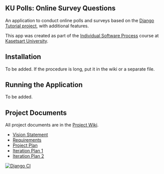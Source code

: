 ## KU Polls: Online Survey Questions 

An application to conduct online polls and surveys based
on the [Django Tutorial project](https://docs.djangoproject.com/en/4.1/intro), with
additional features.

This app was created as part of the [Individual Software Process](
https://cpske.github.io/ISP) course at [Kasetsart University](https://www.ku.ac.th).

## Installation

To be added. If the procedure is long, put it in the wiki or a separate file.

## Running the Application

To be added.

## Project Documents

All project documents are in the [Project Wiki](../../wiki/Home).

- [Vision Statement](../../wiki/Vision%20Statement)
- [Requirements](https://github.com/ErikLupical/ku-polls/wiki/Requirements)
- [Project Plan](https://github.com/ErikLupical/ku-polls/wiki/Project-Plan)
- [Iteration Plan 1](https://github.com/ErikLupical/ku-polls/wiki/Iteration-1-Plan)
- [Iteration Plan 2](https://github.com/ErikLupical/ku-polls/wiki/Iteration-2-Plan)


[![Django CI](https://github.com/ErikLupical/ku-polls/actions/workflows/django.yml/badge.svg)](https://github.com/ErikLupical/ku-polls/actions/workflows/django.yml)
